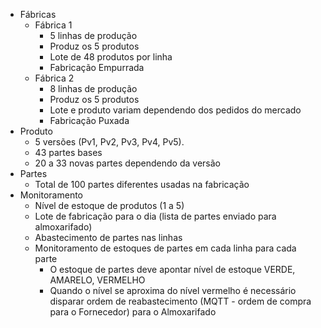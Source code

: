 - Fábricas
  - Fábrica 1
    - 5 linhas de produção
    - Produz os 5 produtos
    - Lote de 48 produtos por linha
    - Fabricação Empurrada
  - Fábrica 2
    - 8 linhas de produção
    - Produz os 5 produtos
    - Lote e produto variam dependendo dos pedidos do mercado
    - Fabricação Puxada
- Produto
  - 5 versões (Pv1, Pv2, Pv3, Pv4, Pv5).
  - 43 partes bases
  - 20 a 33 novas partes dependendo da versão
- Partes
  - Total de 100 partes diferentes usadas na fabricação
- Monitoramento
  - Nível de estoque de produtos (1 a 5)
  - Lote de fabricação para o dia (lista de partes enviado para almoxarifado)
  - Abastecimento de partes nas linhas
  - Monitoramento de estoques de partes em cada linha para cada parte
    - O estoque de partes deve apontar nível de estoque VERDE, AMARELO, VERMELHO
    - Quando o nível se aproxima do nível vermelho é necessário disparar ordem
    de reabastecimento (MQTT - ordem de compra para o Fornecedor) para o Almoxarifado
